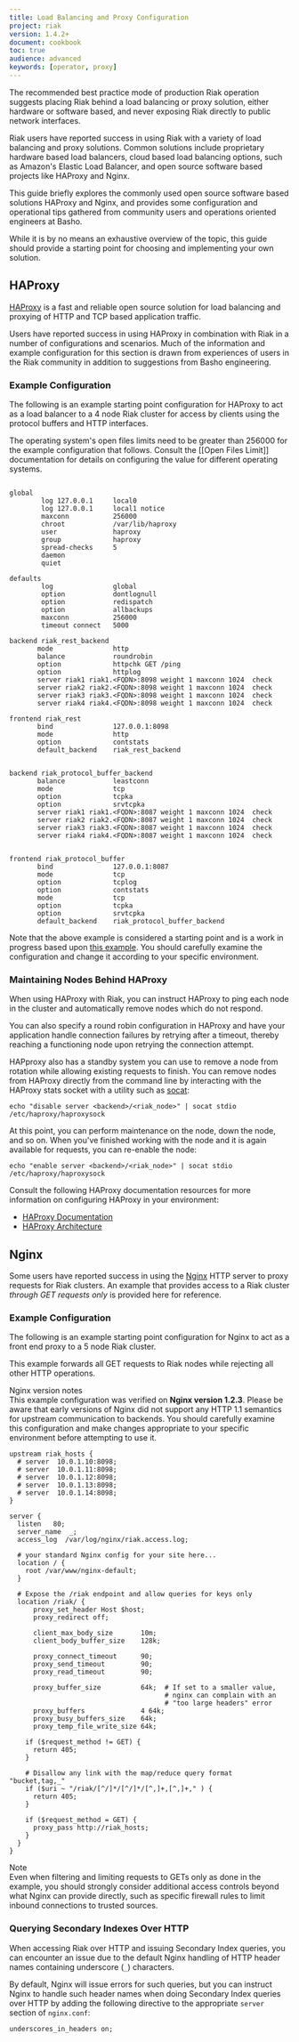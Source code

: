 ```yaml
---
title: Load Balancing and Proxy Configuration
project: riak
version: 1.4.2+
document: cookbook
toc: true
audience: advanced
keywords: [operator, proxy]
---
```


The recommended best practice mode of production Riak operation suggests
placing Riak behind a load balancing or proxy solution, either hardware or
software based, and never exposing Riak directly to public network interfaces.

Riak users have reported success in using Riak with a variety of load
balancing and proxy solutions. Common solutions include proprietary hardware
based load balancers, cloud based load balancing options, such as Amazon's
Elastic Load Balancer, and open source software based projects like HAProxy
and Nginx.

This guide briefly explores the commonly used open source software based
solutions HAProxy and Nginx, and provides some configuration and operational
tips gathered from community users and operations oriented engineers at Basho.

While it is by no means an exhaustive overview of the topic, this guide should
provide a starting point for choosing and implementing your own solution.

## HAProxy

[HAProxy](http://haproxy.1wt.eu/) is a fast and reliable open source solution
for load balancing and proxying of HTTP and TCP based application traffic.

Users have reported success in using HAProxy in combination with Riak in a
number of configurations and scenarios. Much of the information and example
configuration for this section is drawn from experiences of users in the
Riak community in addition to suggestions from Basho engineering.

### Example Configuration

The following is an example starting point configuration for HAProxy to act
as a load balancer to a 4 node Riak cluster for access by clients using
the protocol buffers and HTTP interfaces.

<div class="info">The operating system's open files limits need to be
  greater than 256000 for the example configuration that follows. Consult
  the [[Open Files Limit]] documentation for details on
  configuring the value for different operating systems.</div>

```

global
        log 127.0.0.1     local0
        log 127.0.0.1     local1 notice
        maxconn           256000
        chroot            /var/lib/haproxy
        user              haproxy
        group             haproxy
        spread-checks     5
        daemon
        quiet

defaults
        log               global
        option            dontlognull
        option            redispatch
        option            allbackups
        maxconn           256000
        timeout connect   5000

backend riak_rest_backend
       mode               http
       balance            roundrobin
       option             httpchk GET /ping
       option             httplog
       server riak1 riak1.<FQDN>:8098 weight 1 maxconn 1024  check
       server riak2 riak2.<FQDN>:8098 weight 1 maxconn 1024  check
       server riak3 riak3.<FQDN>:8098 weight 1 maxconn 1024  check
       server riak4 riak4.<FQDN>:8098 weight 1 maxconn 1024  check

frontend riak_rest
       bind               127.0.0.1:8098
       mode               http
       option             contstats
       default_backend    riak_rest_backend


backend riak_protocol_buffer_backend
       balance            leastconn
       mode               tcp
       option             tcpka
       option             srvtcpka
       server riak1 riak1.<FQDN>:8087 weight 1 maxconn 1024  check
       server riak2 riak2.<FQDN>:8087 weight 1 maxconn 1024  check
       server riak3 riak3.<FQDN>:8087 weight 1 maxconn 1024  check
       server riak4 riak4.<FQDN>:8087 weight 1 maxconn 1024  check


frontend riak_protocol_buffer
       bind               127.0.0.1:8087
       mode               tcp
       option             tcplog
       option             contstats
       mode               tcp
       option             tcpka
       option             srvtcpka
       default_backend    riak_protocol_buffer_backend
```

Note that the above example is considered a starting point and is a work
in progress based upon [this example](https://gist.github.com/1507077). You
should carefully examine the configuration and change it according to your
specific environment.

### Maintaining Nodes Behind HAProxy

When using HAProxy with Riak, you can instruct HAProxy to ping each node in
the cluster and automatically remove nodes which do not respond.

You can also specify a round robin configuration in HAProxy and have your
application handle connection failures by retrying after a timeout, thereby
reaching a functioning node upon retrying the connection attempt.

HAPproxy also has a standby system you can use to remove a node from rotation
while allowing existing requests to finish. You can remove nodes from
HAProxy directly from the command line by interacting with the HAProxy stats
socket with a utility such as
[socat](http://www.dest-unreach.org/socat/):

    echo "disable server <backend>/<riak_node>" | socat stdio /etc/haproxy/haproxysock

At this point, you can perform maintenance on the node, down the node, and
so on. When you've finished working with the node and it is again available
for requests, you can re-enable the node:

    echo "enable server <backend>/<riak_node>" | socat stdio /etc/haproxy/haproxysock


Consult the following HAProxy documentation resources for more information on
configuring HAProxy in your environment:

* [HAProxy Documentation](http://code.google.com/p/haproxy-docs/w/list)
* [HAProxy Architecture](http://haproxy.1wt.eu/download/1.2/doc/architecture.txt)

## Nginx

Some users have reported success in using the [Nginx](http://nginx.org/) HTTP
server to proxy requests for Riak clusters. An example that provides access
to a Riak cluster *through GET requests only* is provided here for reference.

### Example Configuration

The following is an example starting point configuration for Nginx to act
as a front end proxy to a 5 node Riak cluster.

This example forwards all GET requests to Riak nodes while rejecting all other
HTTP operations.

<div class="note"><div class="title">Nginx version notes</div> This example
configuration was verified on <strong>Nginx version 1.2.3</strong>. Please be
aware that early versions of Nginx did not support any HTTP 1.1 semantics for
upstream communication to backends. You should carefully examine this
configuration and make changes appropriate to your specific environment
before attempting to use it.</div>

```
upstream riak_hosts {
  # server  10.0.1.10:8098;
  # server  10.0.1.11:8098;
  # server  10.0.1.12:8098;
  # server  10.0.1.13:8098;
  # server  10.0.1.14:8098;
}

server {
  listen   80;
  server_name  _;
  access_log  /var/log/nginx/riak.access.log;

  # your standard Nginx config for your site here...
  location / {
    root /var/www/nginx-default;
  }

  # Expose the /riak endpoint and allow queries for keys only
  location /riak/ {
      proxy_set_header Host $host;
      proxy_redirect off;

      client_max_body_size       10m;
      client_body_buffer_size    128k;

      proxy_connect_timeout      90;
      proxy_send_timeout         90;
      proxy_read_timeout         90;

      proxy_buffer_size          64k;  # If set to a smaller value,
                                       # nginx can complain with an
                                       # "too large headers" error
      proxy_buffers              4 64k;
      proxy_busy_buffers_size    64k;
      proxy_temp_file_write_size 64k;

    if ($request_method != GET) {
      return 405;
    }

    # Disallow any link with the map/reduce query format "bucket,tag,_"
    if ($uri ~ "/riak/[^/]*/[^/]*/[^,]+,[^,]+," ) {
      return 405;
    }

    if ($request_method = GET) {
      proxy_pass http://riak_hosts;
    }
  }
}
```

<div class="note"><div class="title">Note</div>
Even when filtering and limiting requests to GETs only as done in the example,
you should strongly consider additional access controls beyond what Nginx can
provide directly, such as specific firewall rules to limit inbound connections
to trusted sources.</div>

### Querying Secondary Indexes Over HTTP

When accessing Riak over HTTP and issuing Secondary Index queries, you
can encounter an issue due to the default Nginx handling of HTTP header
names containing underscore (`_`) characters.

By default, Nginx will issue errors for such queries, but you can instruct
Nginx to handle such header names when doing Secondary Index queries over
HTTP by adding the following directive to the appropriate `server` section
of `nginx.conf`:

```
underscores_in_headers on;
```
